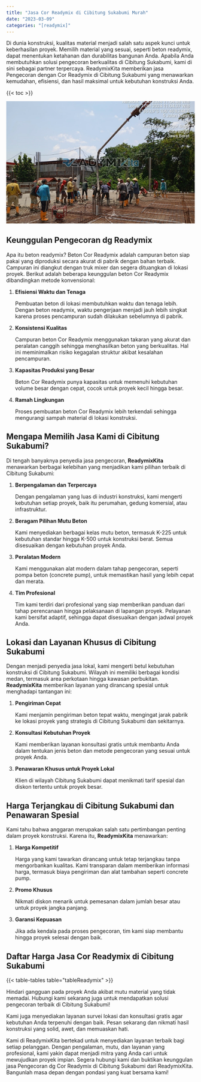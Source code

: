 ```yaml
---
title: "Jasa Cor Readymix di Cibitung Sukabumi Murah"
date: "2023-03-09"
categories: "[readymix]"
---
```


Di dunia konstruksi, kualitas material menjadi salah satu aspek kunci untuk keberhasilan proyek. Memilih material yang sesuai, seperti beton readymix, dapat menentukan ketahanan dan durabilitas bangunan Anda. Apabila Anda membutuhkan solusi pengecoran berkualitas di Cibitung Sukabumi, kami di sini sebagai partner terpercaya. ReadymixKita memberikan jasa Pengecoran dengan Cor Readymix di Cibitung Sukabumi yang menawarkan kemudahan, efisiensi, dan hasil maksimal untuk kebutuhan konstruksi Anda.

{{< toc >}}

![Jasa Cor Readymix di Cibitung Sukabumi Murah](/images/readymix/cor-readymix-17.jpg)

## Keunggulan Pengecoran dg Readymix

Apa itu beton readymix? Beton Cor Readymix adalah campuran beton siap pakai yang diproduksi secara akurat di pabrik dengan bahan terbaik. Campuran ini diangkut dengan truk mixer dan segera dituangkan di lokasi proyek. Berikut adalah beberapa keunggulan beton Cor Readymix dibandingkan metode konvensional:

1. **Efisiensi Waktu dan Tenaga**

   Pembuatan beton di lokasi membutuhkan waktu dan tenaga lebih. Dengan beton readymix, waktu pengerjaan menjadi jauh lebih singkat karena proses pencampuran sudah dilakukan sebelumnya di pabrik.

2. **Konsistensi Kualitas**

   Campuran beton Cor Readymix menggunakan takaran yang akurat dan peralatan canggih sehingga menghasilkan beton yang berkualitas. Hal ini meminimalkan risiko kegagalan struktur akibat kesalahan pencampuran.

3. **Kapasitas Produksi yang Besar**

   Beton Cor Readymix punya kapasitas untuk memenuhi kebutuhan volume besar dengan cepat, cocok untuk proyek kecil hingga besar.

4. **Ramah Lingkungan**

   Proses pembuatan beton Cor Readymix lebih terkendali sehingga mengurangi sampah material di lokasi konstruksi.

## Mengapa Memilih Jasa Kami di Cibitung Sukabumi?

Di tengah banyaknya penyedia jasa pengecoran, **ReadymixKita** menawarkan berbagai kelebihan yang menjadikan kami pilihan terbaik di Cibitung Sukabumi:

1. **Berpengalaman dan Terpercaya**

   Dengan pengalaman yang luas di industri konstruksi, kami mengerti kebutuhan setiap proyek, baik itu perumahan, gedung komersial, atau infrastruktur.

2. **Beragam Pilihan Mutu Beton**

   Kami menyediakan berbagai kelas mutu beton, termasuk K-225 untuk kebutuhan standar hingga K-500 untuk konstruksi berat. Semua disesuaikan dengan kebutuhan proyek Anda.

3. **Peralatan Modern**

   Kami menggunakan alat modern dalam tahap pengecoran, seperti pompa beton (concrete pump), untuk memastikan hasil yang lebih cepat dan merata.

4. **Tim Profesional**

   Tim kami terdiri dari profesional yang siap memberikan panduan dari tahap perencanaan hingga pelaksanaan di lapangan proyek. Pelayanan kami bersifat adaptif, sehingga dapat disesuaikan dengan jadwal proyek Anda.

## Lokasi dan Layanan Khusus di Cibitung Sukabumi

Dengan menjadi penyedia jasa lokal, kami mengerti betul kebutuhan konstruksi di Cibitung Sukabumi. Wilayah ini memiliki berbagai kondisi medan, termasuk area perkotaan hingga kawasan perbukitan. **ReadymixKita** memberikan layanan yang dirancang spesial untuk menghadapi tantangan ini:

1. **Pengiriman Cepat**

   Kami menjamin pengiriman beton tepat waktu, mengingat jarak pabrik ke lokasi proyek yang strategis di Cibitung Sukabumi dan sekitarnya.

2. **Konsultasi Kebutuhan Proyek**

   Kami memberikan layanan konsultasi gratis untuk membantu Anda dalam tentukan jenis beton dan metode pengecoran yang sesuai untuk proyek Anda.

3. **Penawaran Khusus untuk Proyek Lokal**

   Klien di wilayah Cibitung Sukabumi dapat menikmati tarif spesial dan diskon tertentu untuk proyek besar.

## Harga Terjangkau di Cibitung Sukabumi dan Penawaran Spesial

Kami tahu bahwa anggaran merupakan salah satu pertimbangan penting dalam proyek konstruksi. Karena itu, **ReadymixKita** menawarkan:

1. **Harga Kompetitif**

   Harga yang kami tawarkan dirancang untuk tetap terjangkau tanpa mengorbankan kualitas. Kami transparan dalam memberikan informasi harga, termasuk biaya pengiriman dan alat tambahan seperti concrete pump.

2. **Promo Khusus**

   Nikmati diskon menarik untuk pemesanan dalam jumlah besar atau untuk proyek jangka panjang.

3. **Garansi Kepuasan**

   Jika ada kendala pada proses pengecoran, tim kami siap membantu hingga proyek selesai dengan baik.

## Daftar Harga Jasa Cor Readymix di Cibitung Sukabumi

{{< table-tables table="tableReadymix" >}}

Hindari gangguan pada proyek Anda akibat mutu material yang tidak memadai. Hubungi kami sekarang juga untuk mendapatkan solusi pengecoran terbaik di Cibitung Sukabumi!

Kami juga menyediakan layanan survei lokasi dan konsultasi gratis agar kebutuhan Anda terpenuhi dengan baik. Pesan sekarang dan nikmati hasil konstruksi yang solid, awet, dan memuaskan hati.

Kami di ReadymixKita bertekad untuk menyediakan layanan terbaik bagi setiap pelanggan. Dengan pengalaman, mutu, dan layanan yang profesional, kami yakin dapat menjadi mitra yang Anda cari untuk mewujudkan proyek impian. Segera hubungi kami dan buktikan keunggulan jasa Pengecoran dg Cor Readymix di Cibitung Sukabumi dari ReadymixKita. Bangunlah masa depan dengan pondasi yang kuat bersama kami!